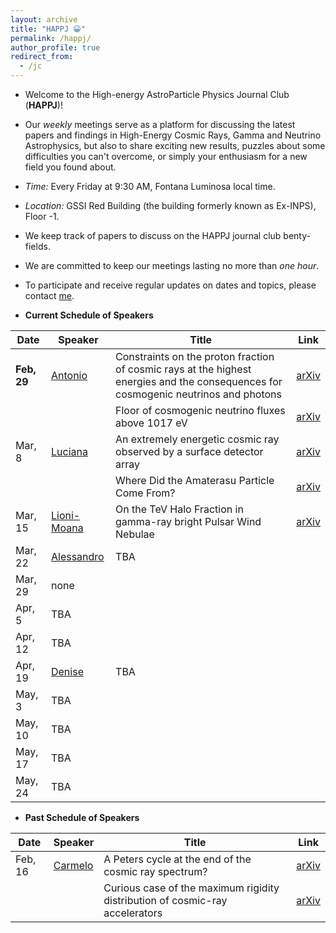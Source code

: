 ```yaml
---
layout: archive
title: "HAPPJ 😀"
permalink: /happj/
author_profile: true
redirect_from:
  - /jc
---
```


+ Welcome to the High-energy AstroParticle Physics Journal Club (**HAPPJ**)!

+ Our *weekly* meetings serve as a platform for discussing the latest papers and findings in High-Energy Cosmic Rays, Gamma and Neutrino Astrophysics, but also to share exciting new results, puzzles about some difficulties you can't overcome, or simply your enthusiasm for a new field you found about.

+ *Time:* Every Friday at 9:30 AM, Fontana Luminosa local time.

+ *Location:* GSSI Red Building (the building formerly known as Ex-INPS), Floor -1. 

+ We keep track of papers to discuss on the HAPPJ journal club benty-fields.

+ We are committed to keep our meetings lasting no more than *one hour*.

+ To participate and receive regular updates on dates and topics, please contact [me](mailto:carmelo.evoli@gssi.it).

+ **Current Schedule of Speakers**

| Date    | Speaker | Title      | Link  |
|---------|---------|------------|-------|
| **Feb, 29**  | [Antonio](https://www.gssi.it/people/post-doc/post-doc-physics/item/25150-ambrosone-antonio) | Constraints on the proton fraction of cosmic rays at the highest energies and the consequences for cosmogenic neutrinos and photons | [arXiv](https://arxiv.org/abs/2304.07321) |
| | | Floor of cosmogenic neutrino fluxes above  1017  eV | [arXiv](https://arxiv.org/abs/2402.04759) |
| Mar, 8  | [Luciana](https://webapps.unitn.it/du/it/Persona/PER0270889) | An extremely energetic cosmic ray observed by a surface detector array | [arXiv](https://arxiv.org/abs/2311.14231) |
|         |         | Where Did the Amaterasu Particle Come From? | [arXiv](https://arxiv.org/abs/2312.13273) |
| Mar, 15 | [Lioni-Moana](https://www.gssi.it/people/students/students-physics/item/19999-bourguinat-lioni-moana) | On the TeV Halo Fraction in gamma-ray bright Pulsar Wind Nebulae | [arXiv](https://arxiv.org/abs/1907.12121) |
| Mar, 22 | [Alessandro](https://www.gssi.it/people/students/students-physics/item/15640-cermenati-alessandro) | TBA | |
| Mar, 29 | none    |  |  |
| Apr, 5  | TBA     |  |  |
| Apr, 12 | TBA     |  |  |
| Apr, 19 | [Denise](https://www.dsfc.univaq.it/it/?option=com_sppagebuilder&view=page&id=361) | TBA | |
| May, 3  | TBA     |  |  |
| May, 10 | TBA     |  |  |
| May, 17 | TBA     |  |  |
| May, 24 | TBA     |  |  |

+ **Past Schedule of Speakers**

| Date    | Speaker | Title      | Link  |
|---------|---------|------------|-------|
| Feb, 16 | [Carmelo](https://www.gssi.it/people/professors/lectures-physics/item/1013-evoli-carmelo) | A Peters cycle at the end of the cosmic ray spectrum? | [arXiv](https://arxiv.org/abs/2309.16518) |
|         |         | Curious case of the maximum rigidity distribution of cosmic-ray accelerators | [arXiv](https://arxiv.org/abs/2207.10691) |


